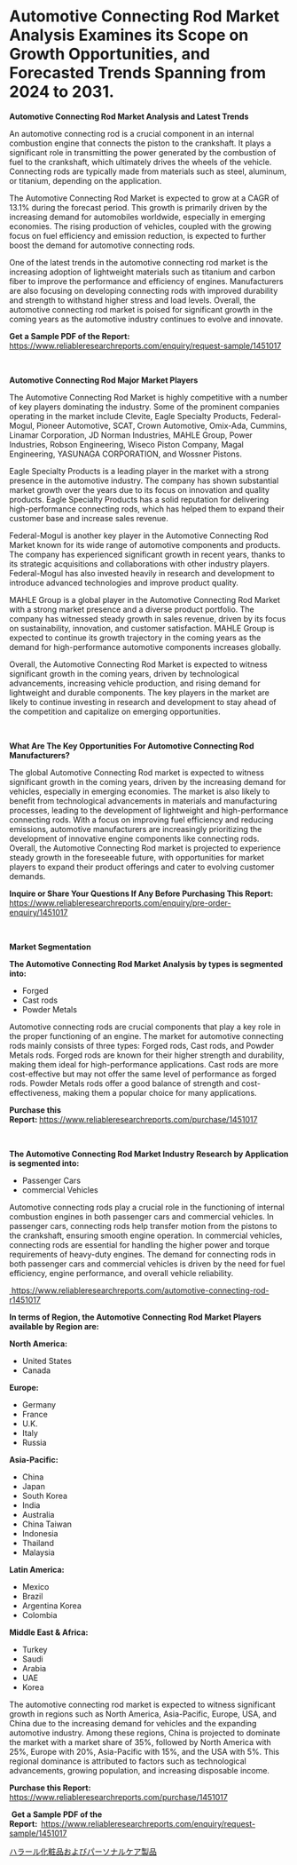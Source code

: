 <p><h1>Automotive Connecting Rod Market Analysis Examines its Scope on Growth Opportunities, and Forecasted Trends Spanning from 2024 to 2031.</h1></p><p><strong>Automotive Connecting Rod Market Analysis and Latest Trends</strong></p>
<p><p>An automotive connecting rod is a crucial component in an internal combustion engine that connects the piston to the crankshaft. It plays a significant role in transmitting the power generated by the combustion of fuel to the crankshaft, which ultimately drives the wheels of the vehicle. Connecting rods are typically made from materials such as steel, aluminum, or titanium, depending on the application.</p><p>The Automotive Connecting Rod Market is expected to grow at a CAGR of 13.1% during the forecast period. This growth is primarily driven by the increasing demand for automobiles worldwide, especially in emerging economies. The rising production of vehicles, coupled with the growing focus on fuel efficiency and emission reduction, is expected to further boost the demand for automotive connecting rods.</p><p>One of the latest trends in the automotive connecting rod market is the increasing adoption of lightweight materials such as titanium and carbon fiber to improve the performance and efficiency of engines. Manufacturers are also focusing on developing connecting rods with improved durability and strength to withstand higher stress and load levels. Overall, the automotive connecting rod market is poised for significant growth in the coming years as the automotive industry continues to evolve and innovate.</p></p>
<p><strong>Get a Sample PDF of the Report:&nbsp;</strong> <a href="https://www.reliableresearchreports.com/enquiry/request-sample/1451017">https://www.reliableresearchreports.com/enquiry/request-sample/1451017</a></p>
<p>&nbsp;</p>
<p><strong>Automotive Connecting Rod Major Market Players</strong></p>
<p><p>The Automotive Connecting Rod Market is highly competitive with a number of key players dominating the industry. Some of the prominent companies operating in the market include Clevite, Eagle Specialty Products, Federal-Mogul, Pioneer Automotive, SCAT, Crown Automotive, Omix-Ada, Cummins, Linamar Corporation, JD Norman Industries, MAHLE Group, Power Industries, Robson Engineering, Wiseco Piston Company, Magal Engineering, YASUNAGA CORPORATION, and Wossner Pistons. </p><p>Eagle Specialty Products is a leading player in the market with a strong presence in the automotive industry. The company has shown substantial market growth over the years due to its focus on innovation and quality products. Eagle Specialty Products has a solid reputation for delivering high-performance connecting rods, which has helped them to expand their customer base and increase sales revenue.</p><p>Federal-Mogul is another key player in the Automotive Connecting Rod Market known for its wide range of automotive components and products. The company has experienced significant growth in recent years, thanks to its strategic acquisitions and collaborations with other industry players. Federal-Mogul has also invested heavily in research and development to introduce advanced technologies and improve product quality.</p><p>MAHLE Group is a global player in the Automotive Connecting Rod Market with a strong market presence and a diverse product portfolio. The company has witnessed steady growth in sales revenue, driven by its focus on sustainability, innovation, and customer satisfaction. MAHLE Group is expected to continue its growth trajectory in the coming years as the demand for high-performance automotive components increases globally. </p><p>Overall, the Automotive Connecting Rod Market is expected to witness significant growth in the coming years, driven by technological advancements, increasing vehicle production, and rising demand for lightweight and durable components. The key players in the market are likely to continue investing in research and development to stay ahead of the competition and capitalize on emerging opportunities.</p></p>
<p>&nbsp;</p>
<p><strong>What Are The Key Opportunities For Automotive Connecting Rod Manufacturers?</strong></p>
<p><p>The global Automotive Connecting Rod market is expected to witness significant growth in the coming years, driven by the increasing demand for vehicles, especially in emerging economies. The market is also likely to benefit from technological advancements in materials and manufacturing processes, leading to the development of lightweight and high-performance connecting rods. With a focus on improving fuel efficiency and reducing emissions, automotive manufacturers are increasingly prioritizing the development of innovative engine components like connecting rods. Overall, the Automotive Connecting Rod market is projected to experience steady growth in the foreseeable future, with opportunities for market players to expand their product offerings and cater to evolving customer demands.</p></p>
<p><strong>Inquire or Share Your Questions If Any Before Purchasing This Report:</strong> <a href="https://www.reliableresearchreports.com/enquiry/pre-order-enquiry/1451017">https://www.reliableresearchreports.com/enquiry/pre-order-enquiry/1451017</a></p>
<p>&nbsp;</p>
<p><strong>Market Segmentation</strong></p>
<p><strong>The Automotive Connecting Rod Market Analysis by types is segmented into:</strong></p>
<p><ul><li>Forged</li><li>Cast rods</li><li>Powder Metals</li></ul></p>
<p><p>Automotive connecting rods are crucial components that play a key role in the proper functioning of an engine. The market for automotive connecting rods mainly consists of three types: Forged rods, Cast rods, and Powder Metals rods. Forged rods are known for their higher strength and durability, making them ideal for high-performance applications. Cast rods are more cost-effective but may not offer the same level of performance as forged rods. Powder Metals rods offer a good balance of strength and cost-effectiveness, making them a popular choice for many applications.</p></p>
<p><strong>Purchase this Report:&nbsp;</strong><a href="https://www.reliableresearchreports.com/purchase/1451017">https://www.reliableresearchreports.com/purchase/1451017</a></p>
<p>&nbsp;</p>
<p><strong>The Automotive Connecting Rod Market Industry Research by Application is segmented into:</strong></p>
<p><ul><li>Passenger Cars</li><li>commercial Vehicles</li></ul></p>
<p><p>Automotive connecting rods play a crucial role in the functioning of internal combustion engines in both passenger cars and commercial vehicles. In passenger cars, connecting rods help transfer motion from the pistons to the crankshaft, ensuring smooth engine operation. In commercial vehicles, connecting rods are essential for handling the higher power and torque requirements of heavy-duty engines. The demand for connecting rods in both passenger cars and commercial vehicles is driven by the need for fuel efficiency, engine performance, and overall vehicle reliability.</p></p>
<p><a href="https://www.reliableresearchreports.com/automotive-connecting-rod-r1451017">&nbsp;https://www.reliableresearchreports.com/automotive-connecting-rod-r1451017</a></p>
<p><strong>In terms of Region, the Automotive Connecting Rod Market Players available by Region are:</strong></p>
<p>
    <p> <strong> North America: </strong>
        <ul>
            <li>United States</li>
            <li>Canada</li>
        </ul>
        </p> 
    <p> <strong> Europe: </strong>
        <ul>
            <li>Germany</li>
            <li>France</li>
            <li>U.K.</li>
            <li>Italy</li>
            <li>Russia</li>
        </ul>
        </p> 
    <p> <strong> Asia-Pacific: </strong>
        <ul>
            <li>China</li>
            <li>Japan</li>
            <li>South Korea</li>
            <li>India</li>
            <li>Australia</li>
            <li>China Taiwan</li>
            <li>Indonesia</li>
            <li>Thailand</li>
            <li>Malaysia</li>
        </ul>
        </p> 
    <p> <strong> Latin America: </strong>
        <ul>
            <li>Mexico</li>
            <li>Brazil</li>
            <li>Argentina Korea</li>
            <li>Colombia</li>
        </ul>
        </p> 
    <p> <strong> Middle East & Africa: </strong>
        <ul>
            <li>Turkey</li>
            <li>Saudi</li>
            <li>Arabia</li>
            <li>UAE</li>
            <li>Korea</li>
        </ul>
    </p>
    </p>
<p><p>The automotive connecting rod market is expected to witness significant growth in regions such as North America, Asia-Pacific, Europe, USA, and China due to the increasing demand for vehicles and the expanding automotive industry. Among these regions, China is projected to dominate the market with a market share of 35%, followed by North America with 25%, Europe with 20%, Asia-Pacific with 15%, and the USA with 5%. This regional dominance is attributed to factors such as technological advancements, growing population, and increasing disposable income.</p></p>
<p><strong>Purchase this Report: </strong><a href="https://www.reliableresearchreports.com/purchase/1451017">https://www.reliableresearchreports.com/purchase/1451017</a></p>
<p>&nbsp;<strong>Get a Sample PDF of the Report:&nbsp;&nbsp;</strong><a href="https://www.reliableresearchreports.com/enquiry/request-sample/1451017">https://www.reliableresearchreports.com/enquiry/request-sample/1451017</a></p>
<p><strong></strong></p>
<p><p><a href="https://github.com/DemarcusKuhlman/Market-Research-Report-List-1/blob/main/4003515121012.md">ハラール化粧品およびパーソナルケア製品</a></p></p>